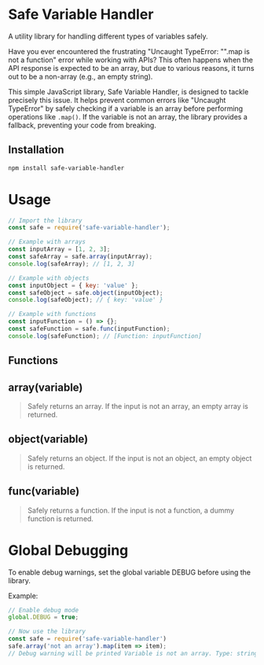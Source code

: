 # Safe Variable Handler

A utility library for handling different types of variables safely.

Have you ever encountered the frustrating "Uncaught TypeError: "".map is not a function" error while working with APIs? This often happens when the API response is expected to be an array, but due to various reasons, it turns out to be a non-array (e.g., an empty string).

This simple JavaScript library, Safe Variable Handler, is designed to tackle precisely this issue. It helps prevent common errors like "Uncaught TypeError" by safely checking if a variable is an array before performing operations like `.map()`. If the variable is not an array, the library provides a fallback, preventing your code from breaking.

## Installation

```bash
npm install safe-variable-handler
```

# Usage
```javascript
// Import the library
const safe = require('safe-variable-handler');

// Example with arrays
const inputArray = [1, 2, 3];
const safeArray = safe.array(inputArray);
console.log(safeArray); // [1, 2, 3]

// Example with objects
const inputObject = { key: 'value' };
const safeObject = safe.object(inputObject);
console.log(safeObject); // { key: 'value' }

// Example with functions
const inputFunction = () => {};
const safeFunction = safe.func(inputFunction);
console.log(safeFunction); // [Function: inputFunction]
```

## Functions

## array(variable)
> Safely returns an array. If the input is not an array, an empty array is returned.

## object(variable)
> Safely returns an object. If the input is not an object, an empty object is returned.

## func(variable)
> Safely returns a function. If the input is not a function, a dummy function is returned.

# Global Debugging
To enable debug warnings, set the global variable DEBUG before using the library.

Example:

```javascript
// Enable debug mode
global.DEBUG = true;

// Now use the library
const safe = require('safe-variable-handler')
safe.array('not an array').map(item => item);
// Debug warning will be printed Variable is not an array. Type: string
```
